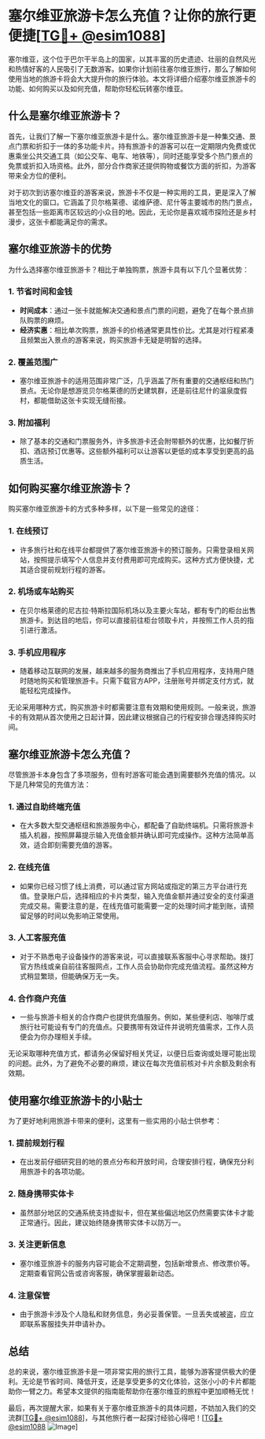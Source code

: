 # 塞尔维亚旅游卡怎么充值？让你的旅行更便捷[[TG💪+ @esim1088](https://t.me/s/esim1088)]

塞尔维亚，这个位于巴尔干半岛上的国家，以其丰富的历史遗迹、壮丽的自然风光和热情好客的人民吸引了无数游客。如果你计划前往塞尔维亚旅行，那么了解如何使用当地的旅游卡将会大大提升你的旅行体验。本文将详细介绍塞尔维亚旅游卡的功能、如何购买以及如何充值，帮助你轻松玩转塞尔维亚。

## 什么是塞尔维亚旅游卡？

首先，让我们了解一下塞尔维亚旅游卡是什么。塞尔维亚旅游卡是一种集交通、景点门票和折扣于一体的多功能卡片。持有旅游卡的游客可以在一定期限内免费或优惠乘坐公共交通工具（如公交车、电车、地铁等），同时还能享受多个热门景点的免票或折扣入场资格。此外，部分合作商家还提供购物或餐饮方面的折扣，为游客带来全方位的便利。

对于初次到访塞尔维亚的游客来说，旅游卡不仅是一种实用的工具，更是深入了解当地文化的窗口。它涵盖了贝尔格莱德、诺维萨德、尼什等主要城市的热门景点，甚至包括一些距离市区较远的小众目的地。因此，无论你是喜欢城市探险还是乡村漫步，这张卡都能满足你的需求。

## 塞尔维亚旅游卡的优势

为什么选择塞尔维亚旅游卡？相比于单独购票，旅游卡具有以下几个显著优势：

### 1. **节省时间和金钱**
   - **时间成本**：通过一张卡就能解决交通和景点门票的问题，避免了在每个景点排队购票的麻烦。
   - **经济实惠**：相比单次购票，旅游卡的价格通常更具性价比。尤其是对行程紧凑且频繁出入景点的游客来说，购买旅游卡无疑是明智的选择。

### 2. **覆盖范围广**
   - 塞尔维亚旅游卡的适用范围非常广泛，几乎涵盖了所有重要的交通枢纽和热门景点。无论你是想游览贝尔格莱德的历史建筑群，还是前往尼什的温泉度假村，都能借助这张卡实现无缝衔接。

### 3. **附加福利**
   - 除了基本的交通和门票服务外，许多旅游卡还会附带额外的优惠，比如餐厅折扣、酒店预订优惠等。这些额外福利可以让游客以更低的成本享受到更高的品质生活。

## 如何购买塞尔维亚旅游卡？

购买塞尔维亚旅游卡的方式多种多样，以下是一些常见的途径：

### 1. **在线预订**
   - 许多旅行社和在线平台都提供了塞尔维亚旅游卡的预订服务。只需登录相关网站，按照提示填写个人信息并支付费用即可完成购买。这种方式方便快捷，尤其适合提前规划行程的游客。

### 2. **机场或车站购买**
   - 在贝尔格莱德的尼古拉·特斯拉国际机场以及主要火车站，都有专门的柜台出售旅游卡。到达目的地后，你可以直接前往柜台领取卡片，并按照工作人员的指引进行激活。

### 3. **手机应用程序**
   - 随着移动互联网的发展，越来越多的服务商推出了手机应用程序，支持用户随时随地购买和管理旅游卡。只需下载官方APP，注册账号并绑定支付方式，就能轻松完成操作。

无论采用哪种方式，购买旅游卡时都需要注意有效期和使用规则。一般来说，旅游卡的有效期从首次使用之日起计算，因此建议根据自己的行程安排合理选择购买时间。

## 塞尔维亚旅游卡怎么充值？

尽管旅游卡本身包含了多项服务，但有时游客可能会遇到需要额外充值的情况。以下是几种常见的充值方法：

### 1. **通过自助终端充值**
   - 在大多数大型交通枢纽和旅游服务中心，都配备了自助终端机。只需将旅游卡插入机器，按照屏幕提示输入充值金额并确认即可完成操作。这种方法简单高效，适合即刻需要充值的游客。

### 2. **在线充值**
   - 如果你已经习惯了线上消费，可以通过官方网站或指定的第三方平台进行充值。登录账户后，选择相应的卡片类型，输入充值金额并通过安全的支付渠道完成交易。需要注意的是，在线充值可能需要一定的处理时间才能到账，请预留足够的时间以免影响正常使用。

### 3. **人工客服充值**
   - 对于不熟悉电子设备操作的游客来说，可以直接联系客服中心寻求帮助。拨打官方热线或亲自前往客服网点，工作人员会协助你完成充值流程。虽然这种方式稍显繁琐，但能确保万无一失。

### 4. **合作商户充值**
   - 一些与旅游卡相关的合作商户也提供充值服务。例如，某些便利店、咖啡厅或旅行社可能设有专门的充值点。只要携带有效证件并说明充值需求，工作人员便会为你办理相关手续。

无论采取哪种充值方式，都请务必保留好相关凭证，以便日后查询或处理可能出现的问题。此外，为了避免不必要的麻烦，建议在每次充值前核对卡片余额及剩余有效期。

## 使用塞尔维亚旅游卡的小贴士

为了更好地利用旅游卡带来的便利，这里有一些实用的小贴士供参考：

### 1. **提前规划行程**
   - 在出发前仔细研究目的地的景点分布和开放时间，合理安排行程，确保充分利用旅游卡的各项功能。

### 2. **随身携带实体卡**
   - 虽然部分地区的交通系统支持虚拟卡，但在某些偏远地区仍然需要实体卡才能正常通行。因此，建议始终随身携带实体卡以防万一。

### 3. **关注更新信息**
   - 塞尔维亚旅游卡的服务内容可能会不定期调整，包括新增景点、修改票价等。定期查看官网公告或咨询客服，确保掌握最新动态。

### 4. **注意保管**
   - 由于旅游卡涉及个人隐私和财务信息，务必妥善保管。一旦丢失或被盗，应立即联系客服挂失并申请补办。

## 总结

总的来说，塞尔维亚旅游卡是一项非常实用的旅行工具，能够为游客提供极大的便利。无论是节省时间、降低开支，还是享受更多的文化体验，这张小小的卡片都能助你一臂之力。希望本文提供的指南能帮助你在塞尔维亚的旅程中更加顺畅无忧！

最后，再次提醒大家，如果有关于塞尔维亚旅游卡的具体问题，不妨加入我们的交流群[[TG💪+ @esim1088](https://t.me/s/esim1088)]，与其他旅行者一起探讨经验心得吧！[[TG💪+ @esim1088](https://t.me/s/esim1088) ![Image](https://i.postimg.cc/4NQfJmqS/Snipaste-2025-05-13-00-14-12.png)]